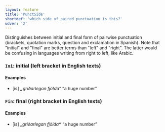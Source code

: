 ```yaml
---
layout: feature
title: 'PunctSide'
shortdef: 'which side of paired punctuation is this?'
udver: '2'
---
```


Distinguishes between initial and final form of pairwise punctuation
(brackets, quotation marks, question and exclamation in Spanish). Note
that "initial" and "final" are better terms than "left" and
"right". The latter would be confusing in languages writing from right
to left, like Arabic.

### <a name="Ini">`Ini`</a>: initial (left bracket in English texts)

#### Examples

* [is] _<b>„</b>gríðarlegan fjölda“_ “a huge number”

### <a name="Fin">`Fin`</a>: final (right bracket in English texts)

#### Examples

* [is] _„gríðarlegan fjölda<b>“</b>_ “a huge number”

<!-- Interlanguage links updated St lis 3 20:58:29 CET 2021 -->

